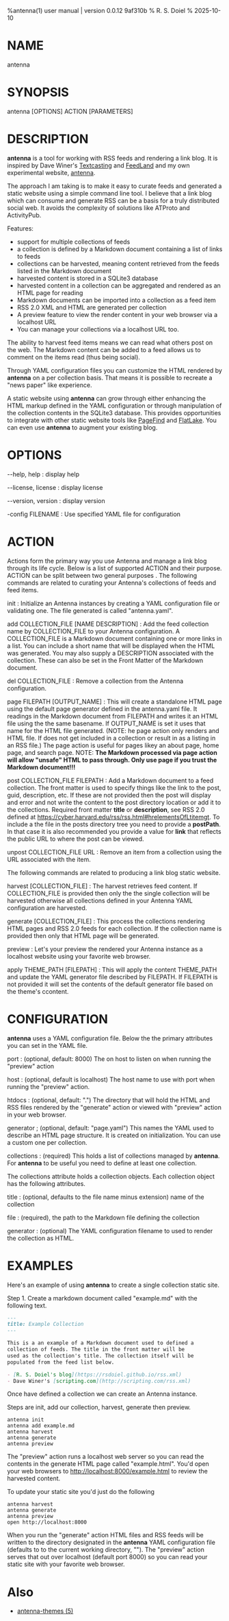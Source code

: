 %antenna(1) user manual | version 0.0.12 9af310b
% R. S. Doiel
% 2025-10-10

# NAME

antenna

# SYNOPSIS

antenna [OPTIONS] ACTION [PARAMETERS]

# DESCRIPTION

**antenna** is a tool for working with RSS feeds and rendering a link blog.
It is inspired by Dave Winer's [Textcasting](https://textcasting.org) and
[FeedLand](https://feedland.org) and my own experimental website,
[antenna](https://rsdoiel.github.io/antenna).

The approach I am taking is to make it easy to curate feeds and generated a static
website using a simple command line tool. I believe that a link blog which can
consume and generate RSS can be a basis for a truly distributed social web.
It avoids the complexity of solutions like ATProto and ActivityPub.

Features:

- support for multiple collections of feeds
- a collection is defined by a Markdown document containing a list of links to feeds
- collections can be harvested, meaning content retrieved from the feeds listed in the Markdown document
- harvested content is stored in a SQLite3 database
- harvested content in a collection can be aggregated and rendered as an HTML page for reading
- Markdown documents can be imported into a collection as a feed item
- RSS 2.0 XML and HTML are generated per collection
- A preview feature to view the render content in your web browser via a localhost URL
- You can manage your collections via a localhost URL too.

The ability to harvest feed items means we can read what others post on the web. The Markdown content
can be added to a feed allows us to comment on the items read (thus being social).

Through YAML configuration files you can customize the HTML rendered by **antenna** on a per
collection basis. That means it is possible to recreate a "news paper" like experience. 

A static website using **antenna** can grow through either enhancing the HTML markup defined
in the YAML configuration or through manipulation of the collection contents in the SQLite3 database.
This provides opportunities to integrate with other static website tools like
[PageFind](https://pagefind.app "A browser side search engine") and
[FlatLake](https://flatlake.app "A static JSON API driven by front matter in Markdown documents").
You can even use **antenna** to augment your existing blog.

# OPTIONS

--help, help
: display help

--license, license
: display license

--version, version
: display version

-config FILENAME
: Use specified YAML file for configuration

# ACTION

Actions form the primary way you use Antenna and manage a link blog through its life cycle. Below
is a list of supported ACTION and their purpose. ACTION can be split between two general purposes
. The following commands are related to curating your Antenna's collections of feeds and feed items.

init
: Initialize an Antenna instances by creating a YAML configuration file or validating one. The file
generated is called "antenna.yaml".

add COLLECTION_FILE [NAME DESCRIPTION]
: Add the feed collection name by COLLECTION_FILE to your Antenna configuration.
A COLLECTION_FILE is a Markdown document containing one or more links in a list. You 
can include a short name that will be displayed when the HTML was generated. You may
also supply a DESCRIPTION associated with the collection. These can also be set in
the Front Matter of the Markdown document.

del COLLECTION_FILE
: Remove a collection from the Antenna configuration.

page FILEPATH [OUTPUT_NAME]
: This will create a standalone HTML page using the default page generator defined
in the antenna.yaml file. It readings in the Markdown document from FILEPATH and
writes it an HTML file using the the same basename. If OUTPUT_NAME is set it uses
that name for the HTML file generated. (NOTE: he page action only renders and HTML file.
If does not get included in a collection or result in as a listing in an RSS file.)
The page action is useful for pages likey an about page, home page, and search page.
NOTE: __The Markdown processed via page action will allow "unsafe" HTML to pass through.
Only use page if you trust the Markdown document!!!__

post COLLECTION_FILE FILEPATH
: Add a Markdown document to a feed collection. The front matter is used to 
specify things like the link to the post, guid, description, etc. If these are not
provided then the post will display and error and not write the content to the
post directory location or add it to the collections. Required front matter
**title** or **description**, see
RSS 2.0 defined at <https://cyber.harvard.edu/rss/rss.html#hrelementsOfLtitemgt>.
To include a the file in the posts directory tree you need to provide a **postPath**.
In that case it is also recommended you provide a value for **link** that reflects the
public URL to where the post can be viewed.

unpost COLLECTION_FILE URL
: Remove an item from a collection using the URL associated with the item.


The following commands are related to producing a link blog static website.

harvest [COLLECTION_FILE]
: The harvest retrieves feed content. If COLLECTION_FILE is provided then only the 
the single collection will be harvested otherwise all collections defined in your
Antenna YAML configuration are harvested.

generate [COLLECTION_FILE]
: This process the collections rendering HTML pages and RSS 2.0 feeds for each collection.
If the collection name is provided then only that HTML page will be generated.

preview
: Let's your preview the rendered your Antenna instance as a localhost website using
your favorite web browser.

apply THEME_PATH [FILEPATH]
: This will apply the content THEME_PATH and update the YAML generator file described
by FILEPATH. If FILEPATH is not provided it will set the contents of the default generator
file based on the theme's ccontent.

# CONFIGURATION

**antenna** uses a YAML configuration file. Below the the primary attributes you can
set in the YAML file.

port
: (optional, default: 8000) The on host to listen on when running the "preview" action

host
: (optional, default is localhost) The host name to use with port when running the "preview" action.

htdocs
: (optional, default: ".") The directory that will hold  the HTML and RSS files rendered
by the "generate" action or viewed with "preview" action in your web browser.

generator
; (optional, default: "page.yaml")  This names the YAML used to describe an HTML page
structure. It is created on initialization. You can use a custom one per collection.

collections
: (required) This holds a list of collections managed by **antenna**. For **antenna**
to be useful you need to define at least one collection.

The collections attribute holds a collection objects. Each collection object has
the following attributes.

title
: (optional, defaults to the file name minus extension) name of the collection

file
: (required), the path to the Markdown file defining the collection

generator
: (optional) The YAML configuration filename to used to render the collection
as HTML.

# EXAMPLES

Here's an example of using **antenna** to create a single collection static site.

Step 1. Create a markdown document called "example.md" with the following text.

~~~markdown
---
title: Example Collection
---

This is a an example of a Markdown document used to defined a 
collection of feeds. The title in the front matter will be 
used as the collection's title. The collection itself will be
populated from the feed list below.

- [R. S. Doiel's blog](https://rsdoiel.github.io/rss.xml)
- Dave Winer's [scripting.com](http://scripting.com/rss.xml)
~~~

Once have defined a collection we can create an Antenna instance.

Steps are init, add our collection, harvest, generate then preview.

~~~shell
antenna init
antenna add example.md
antenna harvest
antenna generate
antenna preview
~~~

The "preview" action runs a localhost web server so you can read the
contents in the generate HTML page called "example.html". You'd open
your web browsers to <http://localhost:8000/example.html> to review
the harvested content.

To update your static site you'd just do the following

~~~shell
antenna harvest
antenna generate
antenna preview
open http://localhost:8000
~~~

When you run the "generate" action HTML files and RSS feeds will
be written to the directory designated in the **antenna** YAML
configuration file (defaults to to the current working directory, "").
The "preview" action  serves that out over localhost (default port 8000)
so you can read your static site with your favorite web browser.

# Also 

- [antenna-themes (5)](antenna-themes.5.md)


